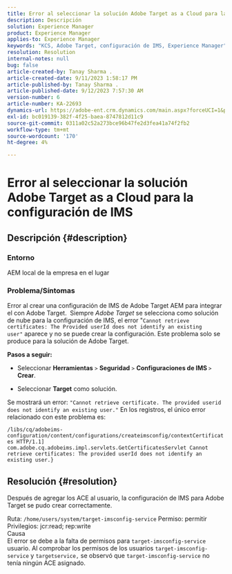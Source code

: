 ```yaml
---
title: Error al seleccionar la solución Adobe Target as a Cloud para la configuración de IMS
description: Descripción
solution: Experience Manager
product: Experience Manager
applies-to: Experience Manager
keywords: "KCS, Adobe Target, configuración de IMS, Experience Manager"
resolution: Resolution
internal-notes: null
bug: false
article-created-by: Tanay Sharma .
article-created-date: 9/11/2023 1:58:17 PM
article-published-by: Tanay Sharma .
article-published-date: 9/12/2023 7:57:30 AM
version-number: 6
article-number: KA-22693
dynamics-url: https://adobe-ent.crm.dynamics.com/main.aspx?forceUCI=1&pagetype=entityrecord&etn=knowledgearticle&id=c21b8b3d-ab50-ee11-be6f-6045bd006295
exl-id: bc019139-382f-4f25-baea-8747812d11c9
source-git-commit: 0311a02c52a273bce96b47fe2d3fea41a74f2fb2
workflow-type: tm+mt
source-wordcount: '170'
ht-degree: 4%

---
```


# Error al seleccionar la solución Adobe Target as a Cloud para la configuración de IMS

## Descripción {#description}


### Entorno

AEM local de la empresa en el lugar

### Problema/Síntomas

Error al crear una configuración de IMS de Adobe Target AEM para integrar el con Adobe Target.  Siempre *Adobe Target* se selecciona como solución de nube para la configuración de IMS, el error &quot;`Cannot retrieve certificates: The Provided userId does not identify an existing user"` aparece y no se puede crear la configuración. Este problema solo se produce para la solución de Adobe Target.



<b>Pasos a seguir:</b>

- Seleccionar <b>Herramientas</b> `>`  <b>Seguridad</b> `>`  <b>Configuraciones de IMS </b>`>`  <b>Crear</b>.


- Seleccionar <b>Target</b> como solución.


Se mostrará un error: `"Cannot retrieve certificate. The provided userid does not identify an existing user."` En los registros, el único error relacionado con este problema es:

`/libs/cq/adobeims-configuration/content/configurations/createimsconfig/contextCertificates HTTP/1.1]  com.adobe.cq.adobeims.impl.servlets.GetCertificatesServlet Cannot retrieve certificates: The provided userId does not identify an existing user.}`


## Resolución {#resolution}


Después de agregar los ACE al usuario, la configuración de IMS para Adobe Target se pudo crear correctamente.

Ruta: `/home/users/system/target-imsconfig-service` Permiso: permitir Privilegios: jcr:read; rep:write
<br>Causa<br>
El error se debe a la falta de permisos para `target-imsconfig-service` usuario. Al comprobar los permisos de los usuarios `target-imsconfig-service` y `targetservice,` se observó que `target-imsconfig-service` no tenía ningún ACE asignado.
